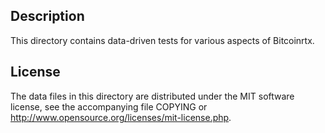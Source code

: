 Description
------------

This directory contains data-driven tests for various aspects of Bitcoinrtx.

License
--------

The data files in this directory are distributed under the MIT software
license, see the accompanying file COPYING or
http://www.opensource.org/licenses/mit-license.php.


